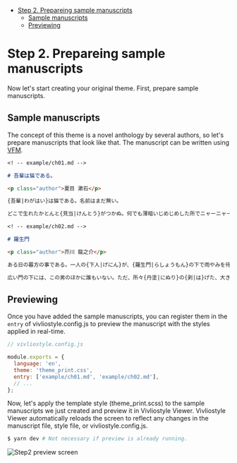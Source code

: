 <!-- START doctoc generated TOC please keep comment here to allow auto update -->
<!-- DON'T EDIT THIS SECTION, INSTEAD RE-RUN doctoc TO UPDATE -->

- [Step 2. Prepareing sample manuscripts](#step-2-prepareing-sample-manuscripts)
  - [Sample manuscripts](#sample-manuscripts)
  - [Previewing](#previewing)

<!-- END doctoc generated TOC please keep comment here to allow auto update -->

# Step 2. Prepareing sample manuscripts

Now let's start creating your original theme. First, prepare sample manuscripts.

## Sample manuscripts

The concept of this theme is a novel anthology by several authors, so let's prepare manuscripts that look like that. The manuscript can be written using [VFM](https://github.com/vivliostyle/vfm).

```markdown {highlight: ['3-9']}
<! -- example/ch01.md -->

# 吾輩は猫である。

<p class="author">夏目 漱石</p>

{吾輩|わがはい}は猫である。名前はまだ無い。

どこで生れたかとんと{見当|けんとう}がつかぬ。何でも薄暗いじめじめした所でニャーニャー泣いていた事だけは記憶している。吾輩はここで始めて人間というものを見た。しかもあとで聞くとそれは書生という人間中で一番{獰悪|どうあく}な種族であったそうだ。この書生というのは時々我々を{捕|つかま}えて{煮|に}て食うという話である。しかしその当時は何という考もなかったから別段恐しいとも思わなかった。ただ彼の{掌|てのひら}に載せられてスーと持ち上げられた時何だかフワフワした感じがあったばかりである。掌の上で少し落ちついて書生の顔を見たのがいわゆる人間というものの{見始|みはじめ}であろう。この時妙なものだと思った感じが今でも残っている。第一毛をもって装飾されべきはずの顔がつるつるしてまるで{薬缶|やかん}だ。その{後|ご}猫にもだいぶ{逢|あ}ったがこんな{片輪|かたわ}には一度も{出会|でく}わした事がない。のみならず顔の真中があまりに突起している。そうしてその穴の中から時々ぷうぷうと{煙|けむり}を吹く。どうも{咽|む}せぽくて実に弱った。これが人間の飲む{煙草|たばこ}というものである事はようやくこの頃知った。
```

```markdown {highlight: ['3-9']}
<! -- example/ch02.md -->

# 羅生門

<p class="author">芥川 龍之介</p>

ある日の暮方の事である。一人の{下人|げにん}が、{羅生門|らしょうもん}の下で雨やみを待っていた。

広い門の下には、この男のほかに誰もいない。ただ、所々{丹塗|にぬり}の{剥|は}げた、大きな{円柱|まるばしら}に、{蟋蟀|きりぎりす}が一匹とまっている。羅生門が、{朱雀大路|すざくおおじ}にある以上は、この男のほかにも、雨やみをする{市女笠|いちめがさ}や{揉烏帽子|もみえぼし}が、もう二三人はありそうなものである。それが、この男のほかには誰もいない。
```

## Previewing

Once you have added the sample manuscripts, you can register them in the `entry` of vivliostyle.config.js to preview the manuscript with the styles applied in real-time.

```js {highlight:[3,'5-9']}
// vivliostyle.config.js

module.exports = {
  language: 'en',
  theme: 'theme_print.css',
  entry: ['example/ch01.md', 'example/ch02.md'],
  // ...
};
```

Now, let's apply the template style (theme_print.scss) to the sample manuscripts we just created and preview it in Vivliostyle Viewer. Vivliostyle Viewer automatically reloads the screen to reflect any changes in the manuscript file, style file, or vivliostyle.config.js.

```bash
$ yarn dev # Not necessary if preview is already running.
```

![Step2 preview screen](/assets/step2.png)
